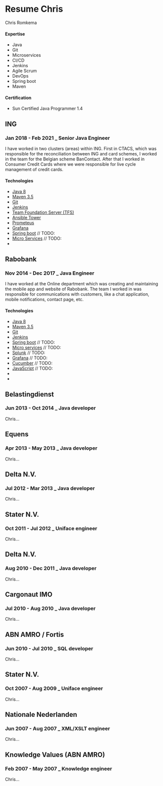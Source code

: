 # Resume Chris

Chris Romkema <full description>

#### Expertise

- Java
- Git
- Microservices
- CI/CD
- Jenkins
- Agile Scrum
- DevOps
- Spring boot
- Maven

#### Certification

- Sun Certified Java Programmer 1.4

## ING
### Jan 2018 - Feb 2021 _ Senior Java Engineer
I have worked in two clusters (areas) within ING. First in CTACS, which was responsible for the 
reconciliation between ING and card schemes, I worked in the team for the Belgian scheme BanContact. 
After that I worked in Consumer Credit Cards where we were responsible for live cycle management 
of credit cards.

#### Technologies
- [Java 8](http://oracle.com/java)
- [Maven 3.5](https://maven.apache.org/)
- [Git](https://gitlab.com/)
- [Jenkins](https://www.jenkins.io/)
- [Team Foundation Server (TFS)](https://en.wikipedia.org/wiki/Azure_DevOps_Server)
- [Ansible Tower](https://www.ansible.com/products/tower)
- [Prometeus]()
- [Grafana]()
- [Spring boot]() // TODO:
- [Micro Services]() // TODO:
- []()

## Rabobank
### Nov 2014 - Dec 2017 _ Java Engineer
I have worked at the Online department which was creating and maintaining the mobile app and website of Rabobank.
The team I worked in was responsible for communications with customers, like a chat application, mobile notifications,
contact page, etc.

#### Technologies
- [Java 8](http://oracle.com/java)
- [Maven 3.5](https://maven.apache.org/)
- [Git](https://gitlab.com/)
- [Jenkins](https://www.jenkins.io/)
- [Spring boot]() // TODO:
- [Micro services]() // TODO:
- [Splunk]() // TODO:
- [Grafana]() // TODO:
- [Cucumber]() // TODO:
- [JavaScript]() // TODO:
- []()
- []()

## Belastingdienst
### Jun 2013 - Oct 2014 _ Java developer
Chris...

## Equens
### Apr 2013 - May 2013 _ Java developer
Chris...

## Delta N.V. 
### Jul 2012 - Mar 2013 _ Java developer
Chris...

## Stater N.V.
### Oct 2011 - Jul 2012 _ Uniface engineer
Chris...

## Delta N.V.
### Aug 2010 - Dec 2011 _ Java developer
Chris...

## Cargonaut IMO
### Jul 2010 - Aug 2010 _ Java developer
Chris...

## ABN AMRO / Fortis
### Jun 2010 - Jul 2010 _ SQL developer
Chris...

## Stater N.V.
### Oct 2007 - Aug 2009 _ Uniface engineer
Chris...

## Nationale Nederlanden
### Jun 2007 - Aug 2007 _ XML/XSLT engineer
Chris...

## Knowledge Values (ABN AMRO)
### Feb 2007 - May 2007 _ Knowledge engineer
Chris...
